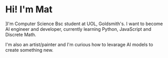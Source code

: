 # Hi! I'm Mat
]I'm Computer Science Bsc student at UOL, Goldsmith's.
I want to become AI engineer and developer, currently learning Python, JavaScript and Discrete Math.

I'm also an artist/painter and I'm curious how to levarage AI models to create something new.
